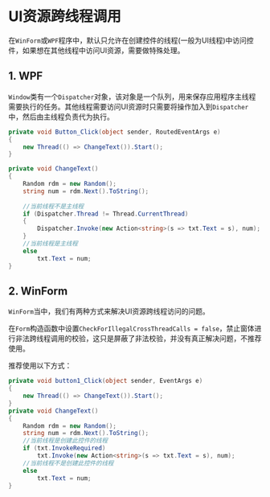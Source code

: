 # UI资源跨线程调用

在`WinForm`或`WPF`程序中，默认只允许在创建控件的线程(一般为UI线程)中访问控件，如果想在其他线程中访问UI资源，需要做特殊处理。

## 1. WPF
`Window`类有一个`Dispatcher`对象，该对象是一个队列，用来保存应用程序主线程需要执行的任务。其他线程需要访问UI资源时只需要将操作加入到`Dispatcher`中，然后由主线程负责代为执行。

```csharp
private void Button_Click(object sender, RoutedEventArgs e)
{
    new Thread(() => ChangeText()).Start();
}

private void ChangeText()
{
    Random rdm = new Random();
    string num = rdm.Next().ToString();
    
    //当前线程不是主线程
    if (Dispatcher.Thread != Thread.CurrentThread)
    {
        Dispatcher.Invoke(new Action<string>(s => txt.Text = s), num);
    }
    //当前线程是主线程
    else
        txt.Text = num;
}
```

## 2. WinForm
`WinForm`当中，我们有两种方式来解决UI资源跨线程访问的问题。

在`Form`构造函数中设置`CheckForIllegalCrossThreadCalls = false`，禁止窗体进行非法跨线程调用的校验，这只是屏蔽了非法校验，并没有真正解决问题，不推荐使用。

推荐使用以下方式：

```csharp
private void button1_Click(object sender, EventArgs e)
{
    new Thread(() => ChangeText()).Start();
}
private void ChangeText()
{
    Random rdm = new Random();
    string num = rdm.Next().ToString();
    //当前线程是创建此控件的线程
    if (txt.InvokeRequired)
        txt.Invoke(new Action<string>(s => txt.Text = s), num);
    //当前线程不是创建此控件的线程
    else
        txt.Text = num;
}
```